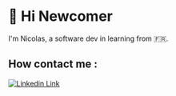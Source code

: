 # :wave: Hi Newcomer

I'm Nicolas, a software dev in learning from :fr:.


## How contact me :

[![Linkedin Link](https://img.shields.io/badge/Linkedin-Link?style=plastic&logo=Linkedin&logoColor=black&labelColor=blue&color=black&link=https%3A%2F%2Fwww.linkedin.com%2Fin%2F)](nicolas-puchois-6921061b8)